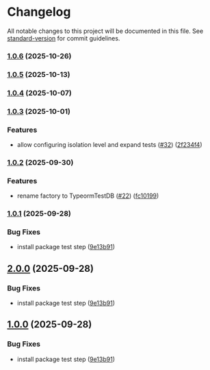 # Changelog

All notable changes to this project will be documented in this file. See [standard-version](https://github.com/conventional-changelog/standard-version) for commit guidelines.

### [1.0.6](https://github.com/juanjoGonDev/typeorm-test-db/compare/v1.0.5...v1.0.6) (2025-10-26)

### [1.0.5](https://github.com/juanjoGonDev/typeorm-test-db/compare/v1.0.4...v1.0.5) (2025-10-13)

### [1.0.4](https://github.com/juanjoGonDev/typeorm-test-db/compare/v1.0.3...v1.0.4) (2025-10-07)

### [1.0.3](https://github.com/juanjoGonDev/typeorm-test-db/compare/v1.0.2...v1.0.3) (2025-10-01)


### Features

* allow configuring isolation level and expand tests ([#32](https://github.com/juanjoGonDev/typeorm-test-db/issues/32)) ([2f234f4](https://github.com/juanjoGonDev/typeorm-test-db/commit/2f234f41795ab9780da4a4f57322a1c4bfa85ca5))

### [1.0.2](https://github.com/juanjoGonDev/typeorm-test-db/compare/v1.0.1...v1.0.2) (2025-09-30)


### Features

* rename factory to TypeormTestDB ([#22](https://github.com/juanjoGonDev/typeorm-test-db/issues/22)) ([fc10199](https://github.com/juanjoGonDev/typeorm-test-db/commit/fc10199884d4333195004b073f5abf385fbc31de))

### [1.0.1](https://github.com/juanjoGonDev/typeorm-test-db/compare/v0.1.0...v1.0.1) (2025-09-28)


### Bug Fixes

* install package test step ([9e13b91](https://github.com/juanjoGonDev/typeorm-test-db/commit/9e13b91237022a521bfc906fe49a70342f06ca99))

## [2.0.0](https://github.com/juanjoGonDev/typeorm-test-db/compare/v0.1.0...v2.0.0) (2025-09-28)

### Bug Fixes

- install package test step ([9e13b91](https://github.com/juanjoGonDev/typeorm-test-db/commit/9e13b91237022a521bfc906fe49a70342f06ca99))

## [1.0.0](https://github.com/juanjoGonDev/typeorm-test-db/compare/v0.1.0...v1.0.0) (2025-09-28)

### Bug Fixes

- install package test step ([9e13b91](https://github.com/juanjoGonDev/typeorm-test-db/commit/9e13b91237022a521bfc906fe49a70342f06ca99))
